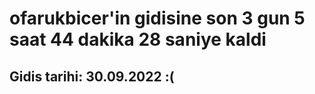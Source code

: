 # ofarukbicer'in gidisine son 3 gun 5 saat 44 dakika 28 saniye kaldi

## Gidis tarihi: 30.09.2022 :(